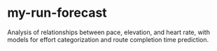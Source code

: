 # my-run-forecast
Analysis of relationships between pace, elevation, and heart rate, with models for effort categorization and route completion time prediction.
